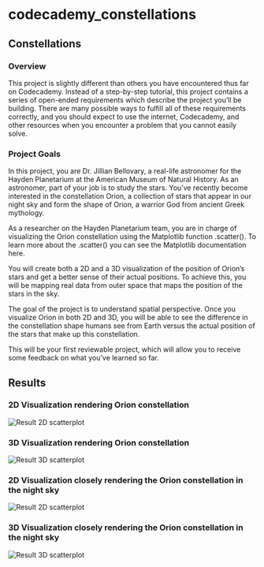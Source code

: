 # codecademy_constellations

## Constellations

### Overview
This project is slightly different than others you have encountered thus far on Codecademy. Instead of a step-by-step tutorial, this project contains a series of open-ended requirements which describe the project you’ll be building. There are many possible ways to fulfill all of these requirements correctly, and you should expect to use the internet, Codecademy, and other resources when you encounter a problem that you cannot easily solve.

### Project Goals
In this project, you are Dr. Jillian Bellovary, a real-life astronomer for the Hayden Planetarium at the American Museum of Natural History. As an astronomer, part of your job is to study the stars. You’ve recently become interested in the constellation Orion, a collection of stars that appear in our night sky and form the shape of Orion, a warrior God from ancient Greek mythology.

As a researcher on the Hayden Planetarium team, you are in charge of visualizing the Orion constellation using the Matplotlib function .scatter(). To learn more about the .scatter() you can see the Matplotlib documentation here.

You will create both a 2D and a 3D visualization of the position of Orion’s stars and get a better sense of their actual positions. To achieve this, you will be mapping real data from outer space that maps the position of the stars in the sky.

The goal of the project is to understand spatial perspective. Once you visualize Orion in both 2D and 3D, you will be able to see the difference in the constellation shape humans see from Earth versus the actual position of the stars that make up this constellation.

This will be your first reviewable project, which will allow you to receive some feedback on what you’ve learned so far.


## Results
### 2D Visualization rendering Orion constellation
![Result 2D scatterplot](/assets/Results/2D-Data-Visualization.png")

### 3D Visualization rendering Orion constellation
![Result 3D scatterplot](Results/3D-Projection.png")

### 2D Visualization closely rendering the Orion constellation in the night sky
![Result 2D scatterplot](Results/2D-Visualization-rendering.png")

### 3D Visualization closely rendering the Orion constellation in the night sky
![Result 3D scatterplot](Results/3D-Visualization-rendering.png")
